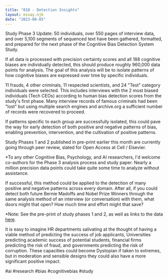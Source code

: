 ```yaml
---
title: "018 - Detection Insights"
layout: essay.njk
date: "2023-08-05"
---
```


Study Phase 3 Update: 50 individuals, over 550 pages of interview data, and over 5,100 segments of sequenced text have been gathered, formatted, and prepared for the next phase of the Cognitive Bias Detection System Study.

If all data is processed with precision certainty scores and all 188 cognitive biases are individually detected, this should produce roughly 960,000 data points for analysis. The goal of this analysis will be to isolate patterns of how cognitive biases are expressed over time by specific individuals.

11 frauds, 4 other criminals, 11 respected scientists, and 24 "Test" category individuals were selected. This includes interviews with the 2 most biased individuals (Tech CEOs) according to human bias detection scores from the study's first phase. Many interview records of famous criminals had been "lost" but using multiple search engines and archive.org a sufficient number of records were recovered to proceed.

If patterns specific to each group are successfully isolated, this could pave the way for early detection of both positive and negative patterns of bias, enabling prevention, intervention, and the cultivation of positive patterns.

Study Phases 1 and 2 published in pre-print earlier this month are currently going through peer review, slated for Open Access at Cell / Elsevier.

\*To any other Cognitive Bias, Psychology, and AI researchers, I'd welcome co-authors for the Phase 3 analysis process and study paper. Nearly a million precision data points could take quite some time to analyze without assistance.

If successful, this method could be applied to the detection of many positive and negative patterns across every domain. After all, if you could detect both future Bernie Madoffs and Nobel Prize Winners through the same analysis method of an interview (or conversation) with them, what doors might that open? How much time and effort might that save?

\*Note: See the pre-print of study phases 1 and 2, as well as links to the data [here](https://www.researchgate.net/publication/372078491_Cognitive_Biases_in_Natural_Language_Automatically_Detecting_Differentiating_and_Measuring_Bias_in_Text).

It is easy to imagine HR departments salivating at the thought of having a viable method of predicting the success of job applicants, Universities predicting academic success of potential students, financial firms predicting the risk of fraud, and governments predicting the risk of corruption. These capacities could become Dystopian if taken to extremes, but in moderation and sensible designs they could also have a more significant positive impact.

#ai #research #bias #cognitivebias #study